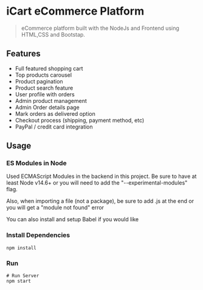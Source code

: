 # iCart eCommerce Platform

> eCommerce platform built with the NodeJs and Frontend using HTML,CSS and Bootstap.

## Features

- Full featured shopping cart
- Top products carousel
- Product pagination
- Product search feature
- User profile with orders
- Admin product management
- Admin Order details page
- Mark orders as delivered option
- Checkout process (shipping, payment method, etc)
- PayPal / credit card integration

## Usage

### ES Modules in Node

Used ECMAScript Modules in the backend in this project. Be sure to have at least Node v14.6+ or you will need to add the "--experimental-modules" flag.

Also, when importing a file (not a package), be sure to add .js at the end or you will get a "module not found" error

You can also install and setup Babel if you would like

### Install Dependencies

```
npm install

```

### Run

```
# Run Server
npm start

